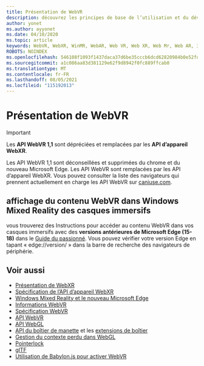```yaml
---
title: Présentation de WebVR
description: découvrez les principes de base de l’utilisation et du développement d’applications WebVR s’exécutant sur Windows Mixed Reality des casques immersifs.
author: yonet
ms.author: ayyonet
ms.date: 04/10/2020
ms.topic: article
keywords: WebVR, WebXR, WinMR, WebAR, Web VR, Web XR, Web Mr, Web AR, 360, 360 Video, 360 vidéos, 360 photo, 360 photos, 360 content, Internet immersif, immersiveweb, IW
ROBOTS: NOINDEX
ms.openlocfilehash: 546108f1093f1437daca37d6be35cccb6dcd62820984b0e52fd45979d4af6e55
ms.sourcegitcommit: a1c086aa83d381129e62f9d8942f0fc889ffcab0
ms.translationtype: MT
ms.contentlocale: fr-FR
ms.lasthandoff: 08/05/2021
ms.locfileid: "115192013"
---
```

# <a name="webvr-overview"></a>Présentation de WebVR

> [!IMPORTANT]
> Les **API WebVR 1,1** sont dépréciées et remplacées par les **API d’appareil WebXR**.

Les API WebVR 1,1 sont déconseillées et supprimées du chrome et du nouveau Microsoft Edge. Les API WebVR sont remplacées par les API d’appareil WebXR. Vous pouvez consulter la liste des navigateurs qui prennent actuellement en charge les API WebVR sur [caniuse.com](https://caniuse.com/#search=webvr).

## <a name="viewing-webvr-content-in-windows-mixed-reality-immersive-headsets"></a>affichage du contenu WebVR dans Windows Mixed Reality des casques immersifs

vous trouverez des Instructions pour accéder au contenu WebVR dans vos casques immersifs avec des **versions antérieures de Microsoft Edge (15-18)** dans le [Guide du passionné](/windows/mixed-reality/enthusiast-guide/webvr). Vous pouvez vérifier votre version Edge en tapant « edge://version/ » dans la barre de recherche des navigateurs de périphérie.

## <a name="see-also"></a>Voir aussi

* [Présentation de WebXR](webxr-overview.md)
* [Spécification de l’API d’appareil WebXR](https://immersive-web.github.io/webxr/)
* [Windows Mixed Reality et le nouveau Microsoft Edge](/windows/mixed-reality/new-microsoft-edge)
* [Informations WebVR](https://webvr.info)
* [Spécification WebVR](https://w3c.github.io/webvr/)
* [API WebVR](/previous-versions//mt806281(v=vs.85))
* [API WebGL](/previous-versions/windows/internet-explorer/ie-developer/dev-guides/bg182648(v=vs.85))
* [API du boîtier de manette](https://msdn.microsoft.com/library/dn743630(v=vs.85).aspx) et les [extensions de boîtier](https://w3c.github.io/gamepad/extensions.html)
* [Gestion du contexte perdu dans WebGL](https://www.khronos.org/webgl/wiki/HandlingContextLost)
* [Pointerlock](https://www.w3.org/TR/pointerlock/)
* [glTF](https://www.khronos.org/gltf)
* [Utilisation de Babylon.js pour activer WebVR](/windows/uwp/get-started/adding-webvr-to-a-babylonjs-game)